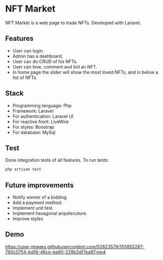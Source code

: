 # NFT Market

NFT Market is a web page to trade NFTs. Developed with Laravel.

## Features

- User can login.
- Admin has a dashboard.
- User can do CRUD of his NFTs.
- User can love, comment and bid an NFT.
- In home page the slider will show the most loved NFTs, and in below a list of NFTs.

## Stack
- Programming language: Php
- Framework: Laravel
- For authentication: Laravel UI
- For reactive front: LiveWire
- For styles: Boostrap
- For database: MySql

## Test
Done integration tests of all features. 
To run tests: 
```bash
php artisan test
```

## Future improvements
- Notify winner of a bidding.
- Add a payment method.
- Implement unit test.
- Implement hexagonal arquitecuture.
- Improve styles

## Demo

https://user-images.githubusercontent.com/52823579/155855287-760c0754-bd16-46ce-be60-229b2df7ea97.mp4


